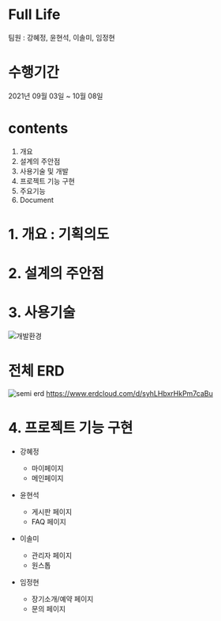 # Full Life
팀원 : 강혜정, 윤현석, 이솔미, 임정현
# 수행기간
2021년 09월 03일 ~ 10월 08일
# contents
1. 개요
2. 설계의 주안점
3. 사용기술 및 개발
4. 프로젝트 기능 구현
5. 주요기능
6. Document
# 1. 개요 : 기획의도

# 2. 설계의 주안점

# 3. 사용기술
![개발환경](https://user-images.githubusercontent.com/90733982/145131242-fd1f7fd9-ca92-4b0e-834d-03968e1aaa5a.png)

# 전체 ERD
![semi erd](https://user-images.githubusercontent.com/90733982/145130411-5a5c002d-ee66-4067-86a8-a074922533d2.jpg)
https://www.erdcloud.com/d/syhLHbxrHkPm7caBu
# 4. 프로젝트 기능 구현  
+ 강혜정
  + 마이페이지
  + 메인페이지

+ 윤현석
  + 게시판 페이지
  + FAQ 페이지
  

+ 이솔미
  + 관리자 페이지 
  + 원스톱

+ 임정현
  + 장기소개/예약 페이지
  + 문의 페이지
 
